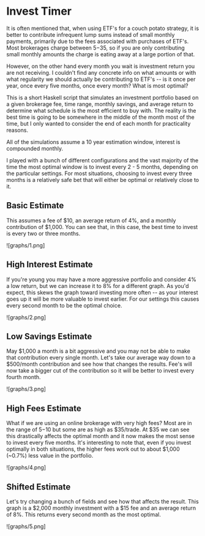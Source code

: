 Invest Timer
============

It is often mentioned that, when using ETF's for a couch potato strategy, it is
better to contribute infrequent lump sums instead of small monthly payments,
primarily due to the fees associated with purchases of ETF's. Most brokerages
charge between $5-$35, so if you are only contributing small monthly amounts
the charge is eating away at a large portion of that.

However, on the other hand every month you wait is investment return you are
not receiving. I couldn't find any concrete info on what amounts or with what
regularity we should actually be contributing to ETF's -- is it once per year,
once every five months, once every month? What is most optimal?

This is a short Haskell script that simulates an investment portfolio based on
a given brokerage fee, time range, monthly savings, and average return to 
determine what schedule is the most efficient to buy with. The reality is the
best time is going to be somewhere in the middle of the month most of the time,
but I only wanted to consider the end of each month for practicality reasons.

All of the simulations assume a 10 year estimation window, interest is
compounded monthly.

I played with a bunch of different configurations and the vast majority of the
time the most optimal window is to invest every 2 - 5 months, depending on the
particular settings. For most situations, choosing to invest every three months
is a relatively safe bet that will either be optimal or relatively close to it.

## Basic Estimate

This assumes a fee of $10, an average return of 4%, and a monthly contribution
of $1,000. You can see that, in this case, the best time to invest is every 
two or three months.

![graphs/1.png]

## High Interest Estimate

If you're young you may have a more aggressive portfolio and consider 4% a low
return, but we can increase it to 8% for a different graph. As you'd expect,
this skews the graph toward investing more often -- as your interest goes up
it will be more valuable to invest earlier. For our settings this causes every
second month to be the optimal choice.

![graphs/2.png]

## Low Savings Estimate

May $1,000 a month is a bit aggressive and you may not be able to make that 
contribution every single month. Let's take our average way down to a $500/month
contribution and see how that changes the results. Fee's will now take a bigger
cut of the contribution so it will be better to invest every fourth month.

![graphs/3.png]

## High Fees Estimate

What if we are using an online brokerage with very high fees? Most are in the
range of $5-$10 but some are as high as $35/trade. At $35 we can see this
drastically affects the optimal month and it now makes the most sense to invest
every five months. It's interesting to note that, even if you invest optimally
in both situations, the higher fees work out to about $1,000 (~0.7%) less value
in the portfolio.

![graphs/4.png]

## Shifted Estimate

Let's try changing a bunch of fields and see how that affects the result. This
graph is a $2,000 monthly investment with a $15 fee and an average return of 8%.
This returns every second month as the most optimal.

![graphs/5.png]
